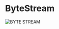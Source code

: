 # ByteStream
![BYTE STREAM](https://github.com/user-attachments/assets/84a848b6-e94e-4ced-8156-a2aba4ebaf52)
